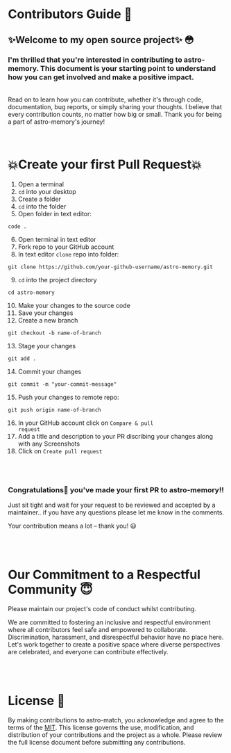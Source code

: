 # Contributors Guide 🔨
## ✨Welcome to my open source project✨ 😳

### I'm thrilled that you're interested in contributing to astro-memory. This document is your starting point to understand how you can get involved and make a positive impact.

<br>
Read on to learn how you can contribute, whether it's through code, documentation, bug reports, or simply sharing your thoughts. I believe that every contribution counts, no matter how big or small. Thank you for being a part of astro-memory's journey!
<br> 
<br>
<br>


# 💥Create your first Pull Request💥

1. Open a terminal
2. <code>cd</code> into your desktop
3. Create a folder
4. <code>cd</code> into the folder
5. Open folder in text editor:
```
code .
```
6. Open terminal in text editor
7. Fork repo to your GitHub account
8. In text editor <code>clone</code> repo into folder:
```
git clone https://github.com/your-github-username/astro-memory.git
```
9. <code>cd</code> into the project directory 
```
cd astro-memory
```

10. Make your changes to the source code
11. Save your changes
12. Create a new branch
```
git checkout -b name-of-branch
```
13. Stage your changes
```
git add .
```
14. Commit your changes
```
git commit -m "your-commit-message"
```
15. Push your changes to remote repo:
```
git push origin name-of-branch
```
16. In your GitHub account click on <code>Compare & pull request</code>
17. Add a title and description to your PR discribing your changes along with any Screenshots
18. Click on <code>Create pull request</code>
<br> 
<br> 


### Congratulations🎈 you've made your first PR to astro-memory!!

Just sit tight and wait for your request to be reviewed and accepted by a maintainer.. if you have any questions please let me know in the comments. 

Your contribution means a lot – thank you! 😃


<br> <br>
# Our Commitment to a Respectful Community 😇

Please maintain our project's code of conduct whilst contributing.

We are committed to fostering an inclusive and respectful environment where all contributors feel safe and empowered to collaborate. Discrimination, harassment, and disrespectful behavior have no place here. Let's work together to create a positive space where diverse perspectives are celebrated, and everyone can contribute effectively.


<br> <br>
# License 📄

By making contributions to astro-match, you acknowledge and agree to the terms of the [MIT](LICENSE). This license governs the use, modification, and distribution of your contributions and the project as a whole. Please review the full license document before submitting any contributions.

<br> <br>

